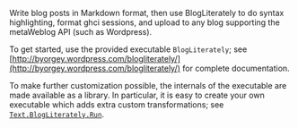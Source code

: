 Write blog posts in Markdown format, then use BlogLiterately to do
syntax highlighting, format ghci sessions, and upload to any blog
supporting the metaWeblog API (such as Wordpress).

To get started, use the provided executable `BlogLiterately`; see
[http://byorgey.wordpress.com/blogliterately/](http://byorgey.wordpress.com/blogliterately/)
for complete documentation.

To make further customization possible, the internals of the
executable are made available as a library.  In particular, it is easy
to create your own executable which adds extra custom transformations;
see [`Text.BlogLiterately.Run`](http://hackage.haskell.org/packages/archive/BlogLiterately/latest/doc/html/Text-BlogLiterately-Run.html).
